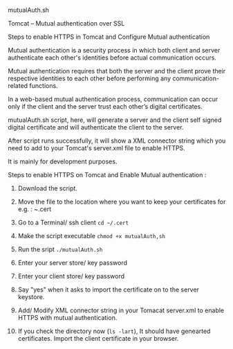
mutualAuth.sh

Tomcat – Mutual authentication over SSL

Steps to enable HTTPS in Tomcat and Configure Mutual authentication



Mutual authentication is a security process in which both client and server authenticate each other's identities before actual communication occurs.

Mutual authentication requires that both the server and the client prove their respective identities to each other before performing any communication-related functions.

In a web-based mutual authentication process, communication can occur only if the client and the server trust each other’s digital certificates. 

mutualAuth.sh script, here, will generate a server and the client self signed digital certificate and will authenticate the client to the server. 

After script runs successfully, it will show a XML connector string which you need to add to your Tomcat's server.xml file to enable HTTPS. 


It is mainly for development purposes.

Steps to enable HTTPS on Tomcat and Enable Mutual authentication : 
1. Download the script. 
2. Move the file to the location where you want to keep your certificates for e.g. : ~.cert
3. Go to a Terminal/ ssh client
```cd ~/.cert```
4. Make the script executable 
```chmod +x mutualAuth,sh```
5. Run the sript
```./mutualAuth.sh```
6. Enter your server store/ key password
7. Enter your client store/ key password
8. Say "yes" when it asks to import the certificate on to the server keystore.
9. Add/ Modify XML connector string in your Tomacat server.xml to enable HTTPS with mutual authentication. 


10. If you check the directory now (```ls -lart```), It should have genearted certificates.
Import the client certificate in your browser.




